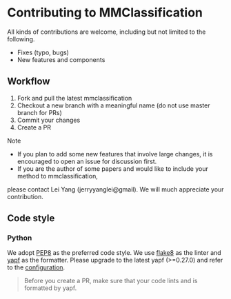 # Contributing to MMClassification

All kinds of contributions are welcome, including but not limited to the following.

- Fixes (typo, bugs)
- New features and components

## Workflow

1. Fork and pull the latest mmclassification
2. Checkout a new branch with a meaningful name (do not use master branch for PRs)
3. Commit your changes
4. Create a PR

Note

- If you plan to add some new features that involve large changes, it is encouraged to open an issue for discussion first.
- If you are the author of some papers and would like to include your method to mmclassification,

please contact Lei Yang (jerryyanglei@gmail). We will much appreciate your contribution.

## Code style

### Python

We adopt [PEP8](https://www.python.org/dev/peps/pep-0008/) as the preferred code style.
We use [flake8](http://flake8.pycqa.org/en/latest/) as the linter and [yapf](https://github.com/google/yapf) as the formatter.
Please upgrade to the latest yapf (>=0.27.0) and refer to the [configuration](.style.yapf).

>Before you create a PR, make sure that your code lints and is formatted by yapf.
